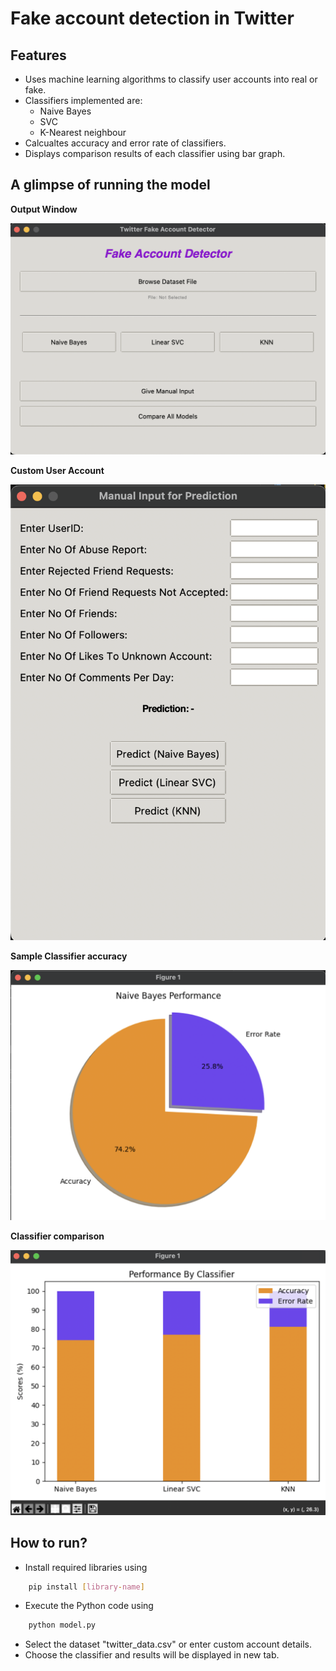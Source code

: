 # Fake account detection in Twitter

## Features
- Uses machine learning algorithms to classify user accounts into real or fake.
- Classifiers implemented are:
	- Naive Bayes
	- SVC
	- K-Nearest neighbour
- Calcualtes accuracy and error rate of classifiers.
- Displays comparison results of each classifier using bar graph.

## A glimpse of running the model
**Output Window**

![Images](/images/1.png)

**Custom User Account**

![Images](/images/2.png)

**Sample Classifier accuracy**

![Images](/images/3.png)

**Classifier comparison**

![Images](/images/4.png)


## How to run?
- Install required libraries using
```bash
	pip install [library-name]
```
- Execute the Python code using
```bash
	python model.py
```
- Select the dataset "twitter_data.csv" or enter custom account details.
- Choose the classifier and results will be displayed in new tab.

